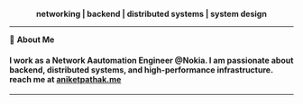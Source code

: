 <p align="center">
</p>
<p align="center">
  <strong>networking | backend | distributed systems | system design</strong>
</p>

---

🚀 **About Me**

#### I work as a Network Aautomation Engineer @Nokia. I am passionate about backend, distributed systems, and high-performance infrastructure. reach me at [aniketpathak.me](https://aniketpathak.me)  
---
